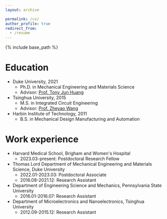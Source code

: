 ```yaml
---
layout: archive

permalink: /cv/
author_profile: true
redirect_from:
  - /resume
---
```


{% include base_path %}

Education
======

* Duke University, 2021
    * Ph.D. in Mechanical Engineering and Materials Science 
    * Advisor: [Prof. Tony Jun Huang](https://acoustofluidics.pratt.duke.edu/people/tony-jun-huang)
* Tsinghua University, 2015
    * M.S. in Integrated Circuit Engineering
    * Advisor: [Prof. Zheyao Wang](https://main.ime.tsinghua.edu.cn/members.html)
* Harbin Institute of Technology, 2011
    * B.S. in Mechanical Design Manufacturing and Automation

Work experience
======
* Harvard Medical School, Brigham and Women's Hospital
    * 2023.03-present: Postdoctoral Research Fellow 
* Thomas Lord Department of Mechanical Engineering and Materials Science, Duke University
    * 2022.01-2023.03: Postdoctoral Associate
    * 2016.08-2021.12: Research Assistant
* Department of Engineering Science and Mechanics, Pennsylvania State University
    * 2016.01-2016.07: Research Assistant
* Department of Microelectronics and Nanoelectronics, Tsinghua University
    * 2012.09-2015.12: Research Assistant

  

